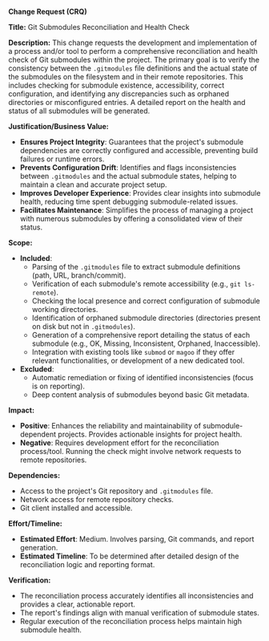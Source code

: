**Change Request (CRQ)**

**Title:** Git Submodules Reconciliation and Health Check

**Description:**
This change requests the development and implementation of a process and/or tool to perform a comprehensive reconciliation and health check of Git submodules within the project. The primary goal is to verify the consistency between the `.gitmodules` file definitions and the actual state of the submodules on the filesystem and in their remote repositories. This includes checking for submodule existence, accessibility, correct configuration, and identifying any discrepancies such as orphaned directories or misconfigured entries. A detailed report on the health and status of all submodules will be generated.

**Justification/Business Value:**
*   **Ensures Project Integrity**: Guarantees that the project's submodule dependencies are correctly configured and accessible, preventing build failures or runtime errors.
*   **Prevents Configuration Drift**: Identifies and flags inconsistencies between `.gitmodules` and the actual submodule states, helping to maintain a clean and accurate project setup.
*   **Improves Developer Experience**: Provides clear insights into submodule health, reducing time spent debugging submodule-related issues.
*   **Facilitates Maintenance**: Simplifies the process of managing a project with numerous submodules by offering a consolidated view of their status.

**Scope:**
*   **Included**:
    *   Parsing of the `.gitmodules` file to extract submodule definitions (path, URL, branch/commit).
    *   Verification of each submodule's remote accessibility (e.g., `git ls-remote`).
    *   Checking the local presence and correct configuration of submodule working directories.
    *   Identification of orphaned submodule directories (directories present on disk but not in `.gitmodules`).
    *   Generation of a comprehensive report detailing the status of each submodule (e.g., OK, Missing, Inconsistent, Orphaned, Inaccessible).
    *   Integration with existing tools like `submod` or `magoo` if they offer relevant functionalities, or development of a new dedicated tool.
*   **Excluded**:
    *   Automatic remediation or fixing of identified inconsistencies (focus is on reporting).
    *   Deep content analysis of submodules beyond basic Git metadata.

**Impact:**
*   **Positive**: Enhances the reliability and maintainability of submodule-dependent projects. Provides actionable insights for project health.
*   **Negative**: Requires development effort for the reconciliation process/tool. Running the check might involve network requests to remote repositories.

**Dependencies:**
*   Access to the project's Git repository and `.gitmodules` file.
*   Network access for remote repository checks.
*   Git client installed and accessible.

**Effort/Timeline:**
*   **Estimated Effort**: Medium. Involves parsing, Git commands, and report generation.
*   **Estimated Timeline**: To be determined after detailed design of the reconciliation logic and reporting format.

**Verification:**
*   The reconciliation process accurately identifies all inconsistencies and provides a clear, actionable report.
*   The report's findings align with manual verification of submodule states.
*   Regular execution of the reconciliation process helps maintain high submodule health.
